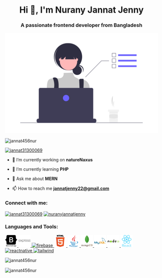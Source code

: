<h1 align="center">Hi 👋, I'm Nurany Jannat Jenny</h1>
<h3 align="center">A passionate frontend developer from Bangladesh</h3>

<p align="left"> <img src="./images/undraw_Dev_focus_re_6iwt.png" alt="jannat456nur" /> </p>
<p align="left"> <img src="https://komarev.com/ghpvc/?username=jannat456nur&label=Profile%20views&color=0e75b6&style=flat" alt="jannat456nur" /> </p>

<p align="left"> <a href="https://twitter.com/jannat31300069" target="blank"><img src="https://img.shields.io/twitter/follow/jannat31300069?logo=twitter&style=for-the-badge" alt="jannat31300069" /></a> </p>

- 🔭 I’m currently working on **natureNaxus**

- 🌱 I’m currently learning **PHP**

- 💬 Ask me about **MERN**

- 📫 How to reach me **jannatjenny22@gmail.com**

<h3 align="left">Connect with me:</h3>
<p align="left">
<a href="https://twitter.com/jannat31300069" target="blank"><img align="center" src="https://raw.githubusercontent.com/rahuldkjain/github-profile-readme-generator/master/src/images/icons/Social/twitter.svg" alt="jannat31300069" height="30" width="40" /></a>
<a href="https://linkedin.com/in/nuranyjannatjenny" target="blank"><img align="center" src="https://raw.githubusercontent.com/rahuldkjain/github-profile-readme-generator/master/src/images/icons/Social/linked-in-alt.svg" alt="nuranyjannatjenny" height="30" width="40" /></a>
</p>

<h3 align="left">Languages and Tools:</h3>
<p align="left"> <a href="https://getbootstrap.com" target="_blank" rel="noreferrer"> <img src="https://raw.githubusercontent.com/devicons/devicon/master/icons/bootstrap/bootstrap-plain-wordmark.svg" alt="bootstrap" width="40" height="40"/> </a> <a href="https://expressjs.com" target="_blank" rel="noreferrer"> <img src="https://raw.githubusercontent.com/devicons/devicon/master/icons/express/express-original-wordmark.svg" alt="express" width="40" height="40"/> </a> <a href="https://firebase.google.com/" target="_blank" rel="noreferrer"> <img src="https://www.vectorlogo.zone/logos/firebase/firebase-icon.svg" alt="firebase" width="40" height="40"/> </a> <a href="https://www.w3.org/html/" target="_blank" rel="noreferrer"> <img src="https://raw.githubusercontent.com/devicons/devicon/master/icons/html5/html5-original-wordmark.svg" alt="html5" width="40" height="40"/> </a> <a href="https://www.java.com" target="_blank" rel="noreferrer"> <img src="https://raw.githubusercontent.com/devicons/devicon/master/icons/java/java-original.svg" alt="java" width="40" height="40"/> </a> <a href="https://www.mongodb.com/" target="_blank" rel="noreferrer"> <img src="https://raw.githubusercontent.com/devicons/devicon/master/icons/mongodb/mongodb-original-wordmark.svg" alt="mongodb" width="40" height="40"/> </a> <a href="https://www.mysql.com/" target="_blank" rel="noreferrer"> <img src="https://raw.githubusercontent.com/devicons/devicon/master/icons/mysql/mysql-original-wordmark.svg" alt="mysql" width="40" height="40"/> </a> <a href="https://nodejs.org" target="_blank" rel="noreferrer"> <img src="https://raw.githubusercontent.com/devicons/devicon/master/icons/nodejs/nodejs-original-wordmark.svg" alt="nodejs" width="40" height="40"/> </a> <a href="https://reactjs.org/" target="_blank" rel="noreferrer"> <img src="https://raw.githubusercontent.com/devicons/devicon/master/icons/react/react-original-wordmark.svg" alt="react" width="40" height="40"/> </a> <a href="https://reactnative.dev/" target="_blank" rel="noreferrer"> <img src="https://reactnative.dev/img/header_logo.svg" alt="reactnative" width="40" height="40"/> </a> <a href="https://tailwindcss.com/" target="_blank" rel="noreferrer"> <img src="https://www.vectorlogo.zone/logos/tailwindcss/tailwindcss-icon.svg" alt="tailwind" width="40" height="40"/> </a> </p>

<p><img align="center" src="https://github-readme-stats.vercel.app/api/top-langs?username=jannat456nur&show_icons=true&locale=en&layout=compact" alt="jannat456nur" /></p>

<p><img align="center" src="https://github-readme-streak-stats.herokuapp.com/?user=jannat456nur&" alt="jannat456nur" /></p>
